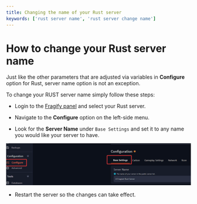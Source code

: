 ```yaml
---
title: Changing the name of your Rust server
keywords: ['rust server name', 'rust server change name']
---
```


# How to change your Rust server name

Just like the other parameters that are adjusted via variables in **Configure** option for Rust, server name option is not an exception.

To change your RUST server name simply follow these steps:

*   Login to the [Fragify panel](https://panel.fragify.net/auth/login) and select your Rust server.

*   Navigate to the **Configure** option on the left-side menu.

*   Look for the **Server Name** under `Base Settings` and set it to any name you would like your server to have.

![Server Name](images/server-name.png)

*   Restart the server so the changes can take effect.